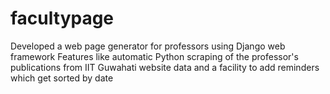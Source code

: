 # facultypage

Developed a web page generator for professors using Django web framework
Features like automatic Python scraping of the professor's publications from IIT Guwahati
website data and a facility to add reminders which get sorted by date 
